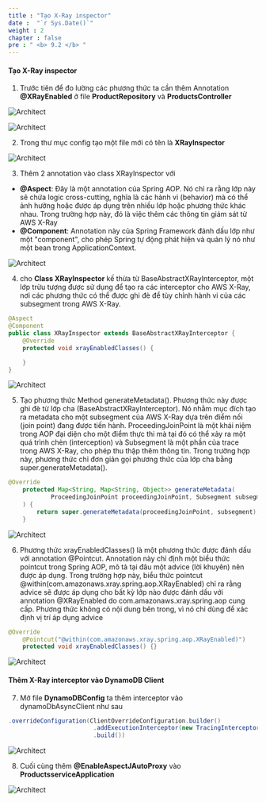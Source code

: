 ```yaml
---
title : "Tạo X-Ray inspector"
date :  "`r Sys.Date()`" 
weight : 2
chapter : false
pre : " <b> 9.2 </b> "
---
```



#### Tạo X-Ray inspector

1. Trước tiên để đo lường các phương thức ta cần thêm Annotation **@XRayEnabled** ở file **ProductRepository** và **ProductsController**

![Architect](/images/9/createInspect/01.png/?featherlight=false&width=60pc)

![Architect](/images/9/createInspect/011.png/?featherlight=false&width=60pc)

2. Trong thư mục config tạo một file mới có tên là **XRayInspector**

![Architect](/images/9/createInspect/02.png/?featherlight=false&width=60pc)

3. Thêm 2 annotation vào class XRayInspector với
+ **@Aspect**: Đây là một annotation của Spring AOP. Nó chỉ ra rằng lớp này sẽ chứa logic cross-cutting, nghĩa là các hành vi (behavior) mà có thể ảnh hưởng hoặc được áp dụng trên nhiều lớp hoặc phương thức khác nhau. Trong trường hợp này, đó là việc thêm các thông tin giám sát từ AWS X-Ray
+ **@Component**: Annotation này của Spring Framework đánh dấu lớp như một "component", cho phép Spring tự động phát hiện và quản lý nó như một bean trong ApplicationContext.

![Architect](/images/9/createInspect/03.png/?featherlight=false&width=60pc)

4. cho **Class XRayInspector** kế thừa từ BaseAbstractXRayInterceptor, một lớp trừu tượng được sử dụng để tạo ra các interceptor cho AWS X-Ray, nơi các phương thức có thể được ghi đè để tùy chỉnh hành vi của các subsegment trong AWS X-Ray.

```java
@Aspect
@Component
public class XRayInspector extends BaseAbstractXRayInterceptor {
    @Override
    protected void xrayEnabledClasses() {

    }
}
```
![Architect](/images/9/createInspect/04.png/?featherlight=false&width=60pc)


5. Tạo phương thức Method generateMetadata(). Phương thức này được ghi đè từ lớp cha (BaseAbstractXRayInterceptor). Nó nhằm mục đích tạo ra metadata cho một subsegment của AWS X-Ray dựa trên điểm nối (join point) đang được tiến hành. ProceedingJoinPoint là một khái niệm trong AOP đại diện cho một điểm thực thi mà tại đó có thể xảy ra một quá trình chèn (interception) và Subsegment là một phần của trace trong AWS X-Ray, cho phép thu thập thêm thông tin. Trong trường hợp này, phương thức chỉ đơn giản gọi phương thức của lớp cha bằng super.generateMetadata().

```java
@Override
    protected Map<String, Map<String, Object>> generateMetadata(
            ProceedingJoinPoint proceedingJoinPoint, Subsegment subsegment
    ) {
        return super.generateMetadata(proceedingJoinPoint, subsegment);
    }

```

![Architect](/images/9/createInspect/05.png/?featherlight=false&width=60pc)

6. Phương thức xrayEnabledClasses() là một phương thức được đánh dấu với annotation @Pointcut. Annotation này chỉ định một biểu thức pointcut trong Spring AOP, mô tả tại đâu một advice (lời khuyên) nên được áp dụng. Trong trường hợp này, biểu thức pointcut @within(com.amazonaws.xray.spring.aop.XRayEnabled) chỉ ra rằng advice sẽ được áp dụng cho bất kỳ lớp nào được đánh dấu với annotation @XRayEnabled do com.amazonaws.xray.spring.aop cung cấp. Phương thức không có nội dung bên trong, vì nó chỉ dùng để xác định vị trí áp dụng advice

```java
@Override
    @Pointcut("@within(com.amazonaws.xray.spring.aop.XRayEnabled)")
    protected void xrayEnabledClasses() {}
```

![Architect](/images/9/createInspect/06.png/?featherlight=false&width=60pc)

#### Thêm X-Ray interceptor vào DynamoDB Client

7. Mở file **DynamoDBConfig** ta thêm interceptor vào dynamoDbAsyncClient như sau

```java
.overrideConfiguration(ClientOverrideConfiguration.builder()
                        .addExecutionInterceptor(new TracingInterceptor())
                        .build())
```
![Architect](/images/9/createInspect/07.png/?featherlight=false&width=60pc)

8. Cuối cùng thêm **@EnableAspectJAutoProxy** vào **ProductsserviceApplication**

![Architect](/images/9/createInspect/08.png/?featherlight=false&width=60pc)
